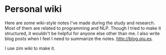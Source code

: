 Personal wiki
=============

Here are some wiki-style notes I've made during the study and research. Most of them are related to programming and NLP.
Though I tried to make it structured, it wouldn't be helpful for anyone else other than me.
I also write blog posts when I feel I need to summarize the notes. http://blog.qiu.es. 

I use zim wiki to make it.
